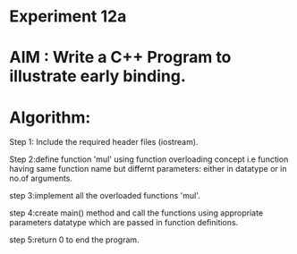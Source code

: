#             Experiment 12a
# AIM : Write a C++ Program to illustrate early binding.
# Algorithm:
Step 1: Include the required header files (iostream).

Step 2:define function 'mul' using function overloading concept i.e function having same function name but differnt parameters: either in datatype or in no.of arguments.  
  
step 3:implement all the overloaded functions 'mul'.  
  
step 4:create main() method and call the functions using appropriate parameters datatype which are  passed in function definitions.  
  
step 5:return 0 to end the program.

